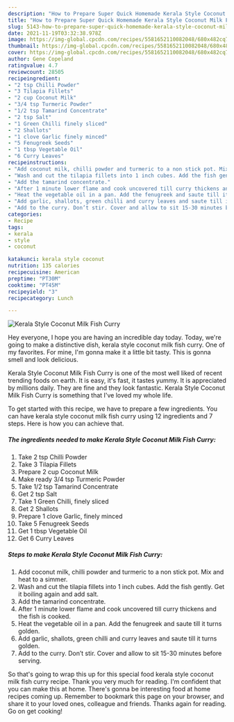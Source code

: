 ```yaml
---
description: "How to Prepare Super Quick Homemade Kerala Style Coconut Milk Fish Curry"
title: "How to Prepare Super Quick Homemade Kerala Style Coconut Milk Fish Curry"
slug: 5143-how-to-prepare-super-quick-homemade-kerala-style-coconut-milk-fish-curry
date: 2021-11-19T03:32:38.978Z
image: https://img-global.cpcdn.com/recipes/5581652110082048/680x482cq70/kerala-style-coconut-milk-fish-curry-recipe-main-photo.jpg
thumbnail: https://img-global.cpcdn.com/recipes/5581652110082048/680x482cq70/kerala-style-coconut-milk-fish-curry-recipe-main-photo.jpg
cover: https://img-global.cpcdn.com/recipes/5581652110082048/680x482cq70/kerala-style-coconut-milk-fish-curry-recipe-main-photo.jpg
author: Gene Copeland
ratingvalue: 4.7
reviewcount: 28505
recipeingredient:
- "2 tsp Chilli Powder"
- "3 Tilapia Fillets"
- "2 cup Coconut Milk"
- "3/4 tsp Turmeric Powder"
- "1/2 tsp Tamarind Concentrate"
- "2 tsp Salt"
- "1 Green Chilli finely sliced"
- "2 Shallots"
- "1 clove Garlic finely minced"
- "5 Fenugreek Seeds"
- "1 tbsp Vegetable Oil"
- "6 Curry Leaves"
recipeinstructions:
- "Add coconut milk, chilli powder and turmeric to a non stick pot. Mix and heat to a simmer."
- "Wash and cut the tilapia fillets into 1 inch cubes. Add the fish gently. Get it boiling again and add salt."
- "Add the tamarind concentrate."
- "After 1 minute lower flame and cook uncovered till curry thickens and the fish is cooked."
- "Heat the vegetable oil in a pan. Add the fenugreek and saute till it turns golden."
- "Add garlic, shallots, green chilli and curry leaves and saute till it turns golden."
- "Add to the curry. Don’t stir. Cover and allow to sit 15-30 minutes before serving."
categories:
- Recipe
tags:
- kerala
- style
- coconut

katakunci: kerala style coconut 
nutrition: 135 calories
recipecuisine: American
preptime: "PT30M"
cooktime: "PT45M"
recipeyield: "3"
recipecategory: Lunch

---
```



![Kerala Style Coconut Milk Fish Curry](https://img-global.cpcdn.com/recipes/5581652110082048/680x482cq70/kerala-style-coconut-milk-fish-curry-recipe-main-photo.jpg)

Hey everyone, I hope you are having an incredible day today. Today, we're going to make a distinctive dish, kerala style coconut milk fish curry. One of my favorites. For mine, I'm gonna make it a little bit tasty. This is gonna smell and look delicious.



Kerala Style Coconut Milk Fish Curry is one of the most well liked of recent trending foods on earth. It is easy, it's fast, it tastes yummy. It is appreciated by millions daily. They are fine and they look fantastic. Kerala Style Coconut Milk Fish Curry is something that I've loved my whole life.


To get started with this recipe, we have to prepare a few ingredients. You can have kerala style coconut milk fish curry using 12 ingredients and 7 steps. Here is how you can achieve that.

<!--inarticleads1-->

##### The ingredients needed to make Kerala Style Coconut Milk Fish Curry:

1. Take 2 tsp Chilli Powder
1. Take 3 Tilapia Fillets
1. Prepare 2 cup Coconut Milk
1. Make ready 3/4 tsp Turmeric Powder
1. Take 1/2 tsp Tamarind Concentrate
1. Get 2 tsp Salt
1. Take 1 Green Chilli, finely sliced
1. Get 2 Shallots
1. Prepare 1 clove Garlic, finely minced
1. Take 5 Fenugreek Seeds
1. Get 1 tbsp Vegetable Oil
1. Get 6 Curry Leaves




<!--inarticleads2-->

##### Steps to make Kerala Style Coconut Milk Fish Curry:

1. Add coconut milk, chilli powder and turmeric to a non stick pot. Mix and heat to a simmer.
1. Wash and cut the tilapia fillets into 1 inch cubes. Add the fish gently. Get it boiling again and add salt.
1. Add the tamarind concentrate.
1. After 1 minute lower flame and cook uncovered till curry thickens and the fish is cooked.
1. Heat the vegetable oil in a pan. Add the fenugreek and saute till it turns golden.
1. Add garlic, shallots, green chilli and curry leaves and saute till it turns golden.
1. Add to the curry. Don’t stir. Cover and allow to sit 15-30 minutes before serving.




So that's going to wrap this up for this special food kerala style coconut milk fish curry recipe. Thank you very much for reading. I'm confident that you can make this at home. There's gonna be interesting food at home recipes coming up. Remember to bookmark this page on your browser, and share it to your loved ones, colleague and friends. Thanks again for reading. Go on get cooking!
